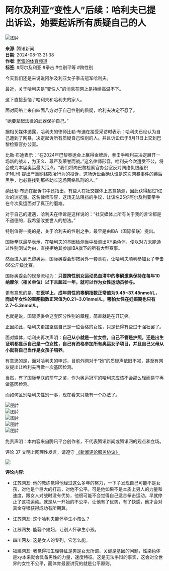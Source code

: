 # 阿尔及利亚“变性人”后续：哈利夫已提出诉讼，她要起诉所有质疑自己的人

![图片](https://inews.gtimg.com/newsapp_bt/0/0122113249149_5991/0)

**来源**: 腾讯新闻  
**日期**: 2024-08-13 21:38  
**作者**: [老雷的体育频道](https://news.qq.com/omn/author/8QMc2XlY7IQevzc%3D)  
**标签**: #阿尔及利亚 #拳击 #性别平等 #跨性别

今天我们还是来说说阿尔及利亚女子拳击冠军哈利夫。

最近，关于哈利夫是“变性人”的消息在网上是持续高温不下。

这下直接惹恼了哈利夫和哈利夫的家人。

面对网络上来自四面八方对于自己性别的质疑，哈利夫决定不忍了。

“她要拿起法律的武器保护自己。”

据相关媒体透露，哈利夫的律师比勒·布迪在接受采访时表示：哈利夫已经认为自己遭到了网暴，决定起诉所有质疑自己性别的人。并且诉讼已于8月11日上交到巴黎检察官办公室。

比勒·布迪表示：“在2024年巴黎奥运会上赢得金牌后，拳击手哈利夫决定展开一场新的战斗，为正义、尊严及荣誉而战。”这名律师形容，哈利夫今次遭受不公，将会成为本届奥运最大污点，“我们将向巴黎检察官办公室反对网络仇恨组织 (PNLH) 提出严重网络欺凌行为的投诉，这场诉讼会确认谁是这次网暴事件的幕后黑手，也必将找到那些助长这场网络私刑的人。”

纳比勒·布迪在起诉书中还指出，有些人在社交媒体上恶意猜测，因此获得超过1亿次的浏览量。这名律师形容，这场无法阻挡的争议，让该名25岁阿尔及利亚拳手在今次奥运面对了真正的磨难。

对于自己的遭遇，哈利夫在申诉是这样说的：“社交媒体上所有关于我的言论都是不道德的，我希望改变世人的想法。”

特别值得一提的是，关于哈利夫的性别之争，最早是由IBA（国际拳联）提出。

国际拳联最早表示，在哈利夫的基因检测当中检测出XY染色体，便以对方未能通过性别测试为由，直接拒绝其参加IBA旗下的所有大型赛事。

然而进入到巴黎奥运，国际奥委会却按另外一套章程，让哈利夫顺利参加女子拳击66公斤级比赛。

国际奥委会的规章流程为：**只要跨性别女运动员血清中的睾酮激素保持在每年10纳摩尔（相关单位）以下且超过一年，就可以作为女性运动员参与。**

更有意思的是，**在医学上，成年男性的睾酮指数正常值为9.45~37.45nmol/L，而成年女性的睾酮指数正常值为0.21~3.01nmol/L，哪怕女性在妊娠期也只有2.7~5.3nmol/L。**

也就是说，国际奥委会这套区分性别的章程，简直就是在开玩笑。

正因如此，哈利夫更加坚信自己是一位合格的女性，只是长得有些过于强壮罢了。

面对媒体，哈利夫再次声明：**自己从小就是一位女性，自己不管是护照，还是出生证明都显示自己是一位女性，自己有资格参加所有奥运女子项目，并且自己父母从小就将自己当作是女孩子培养**。

有意思的是，面对哈利夫的申述，目前外网对于“她”的质疑声依旧不减，甚至有网友提出让哈利夫再做一次基因检测。

当然，有了国际拳联的前车之鉴，作为奥运冠军的哈利夫应该不会那么轻而易举再做基因检测。

而如何区别哈利夫性别一事，现在看来只能有一个办法了。

![图片](https://inews.gtimg.com/om_bt/OWgQhvsEGzC3yc638SsIBR0PaPDc1R_7sglRJJQYFqqVkAA/641)  
![图片](https://inews.gtimg.com/om_bt/Oat7ITnUjUsCh8MuI-oYxoxX3Qbw0WHiWJbmxhM2wsSq4AA/641)  
![图片](https://inews.gtimg.com/om_bt/OKQDx7jao49oJ2XToN7mn9z9LFKNyfI-d9CUuyeWL4Cn8AA/641)  
![图片](https://inews.gtimg.com/om_bt/Ob6cUirhsFi0jge4eyWhZmfSiKuXaLA1Vc1U9gZzUCVCMAA/641)  
![图片](https://inews.gtimg.com/om_bt/O9PEiiuqcXH3IjCyCiRx4-huD75x4giv-HHRbJxoj959MAA/641)

免责声明：本内容来自腾讯平台创作者，不代表腾讯新闻或腾讯网的观点和立场。

评论 37 文明上网理性发言，请遵守 [《新闻评论服务协议》](https://new.qq.com/static/coralinfo.htm) 

![](http://inews.gtimg.com/newsapp_ls/0/12597139796/0)

**评论内容**:

- 江苏网友: 他的教练觉得他经过这么多年的努力，一下子发现自己可能不是女孩，对他是个巨大的打击，对他不公平。可是他如果不是本质上男人的力量和速度，跟女人对战时没有优势，他很可能不会觉得自己适合拳击运动，早就停止了这项运动。就是从一开始的不公平，让他有了优势，有了快感，他才会对真金夺银获得成功有所期冀。

- 江苏网友: 这个哈利夫能怀孕生小孩么？

- 江苏网友: 能娶个媳妇，让别人怀孕生小孩。

- 四川网友: 这是女人的专列，它怎么能。

- 福建网友: 我觉得把生理特征是男是女无所谓，关键是基因的问题，性染色体是xy本来就会具备男性的力量，速度特征。这是无法争辩的事实，这会对全世界的女性不公平，而体育最要讲究的就是公平原则。